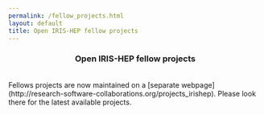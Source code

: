 ```yaml
---
permalink: /fellow_projects.html
layout: default
title: Open IRIS-HEP fellow projects
---
```

<center>
<h3> Open IRIS-HEP fellow projects</h3>
</center>

<br>
Fellows projects are now maintained on a [separate webpage](http://research-software-collaborations.org/projects_irishep). Please look there for the latest available projects.


